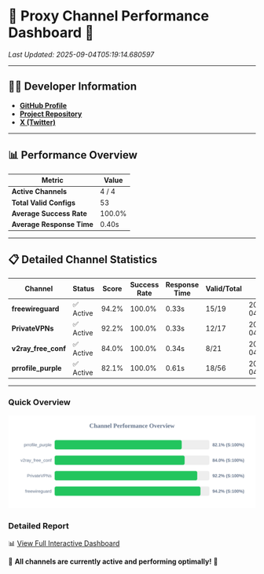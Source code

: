 # 🌟 Proxy Channel Performance Dashboard 🌟

_Last Updated: 2025-09-04T05:19:14.680597_

---

## 👩‍💻 Developer Information

- **[GitHub Profile](https://github.com/4n0nymou3)**  
- **[Project Repository](https://github.com/4n0nymou3/multi-proxy-config-fetcher)**  
- **[X (Twitter)](https://x.com/4n0nymou3)**  

---

## 📊 Performance Overview

| Metric                | Value       |
|-----------------------|-------------|
| **Active Channels**   | 4 / 4       |
| **Total Valid Configs** | 53          |
| **Average Success Rate** | 100.0%      |
| **Average Response Time** | 0.40s       |

---

## 📋 Detailed Channel Statistics

| Channel          | Status     | Score  | Success Rate | Response Time | Valid/Total | Last Success               |
|------------------|------------|--------|--------------|---------------|-------------|----------------------------|
| **freewireguard**  | ✅ Active  | 94.2%  | 100.0% | 0.33s         | 15/19       | 2025-09-04T05:19:14.678677 |
| **PrivateVPNs**  | ✅ Active  | 92.2%  | 100.0% | 0.33s         | 12/17       | 2025-09-04T05:19:14.317916 |
| **v2ray_free_conf**  | ✅ Active  | 84.0%  | 100.0% | 0.34s         | 8/21       | 2025-09-04T05:19:13.949992 |
| **prrofile_purple**  | ✅ Active  | 82.1%  | 100.0% | 0.61s         | 18/56       | 2025-09-04T05:19:13.507522 |

---

### Quick Overview
<div align="center">
  <a href="https://raw.githubusercontent.com/nullluser/NullRepo/refs/heads/main/assets/channel_stats_chart.svg">
    <img src="https://raw.githubusercontent.com/nullluser/NullRepo/refs/heads/main/assets/channel_stats_chart.svg" alt="Source Performance Statistics" width="800">
  </a>
</div>

### Detailed Report
📊 [View Full Interactive Dashboard](https://htmlpreview.github.io/?https://github.com/nullluser/NullRepo/blob/main/assets/performance_report.html)

🎉 **All channels are currently active and performing optimally!** 🎉

